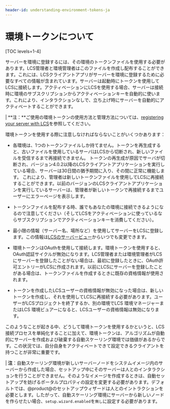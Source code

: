 ```yaml
---
header-id: understanding-environment-tokens-ja
---
```


# 環境トークンについて

[TOC levels=1-4]

サーバーを環境に登録するには、その環境のトークンファイルを使用する必要があります。LCS管理者と環境管理者はこのファイルを作成し配布することができます。これには、LCSクライアントアプリがサーバーを環境に登録するために必要なすべての情報が含まれています。サーバーは起動時にトークンを使用してLCSに接続します。アクティベーションにLCSを使用する場合、サーバーは接続時に環境のサブスクリプションからアクティベーションキーを自動的に使います。これにより、インタラクションなしで、立ち上げ時にサーバーを自動的にアクティベートすることができます。

| **注：**ご使用の環境トークンの使用方法と管理方法については、[registering your server with LCS](/discover/deployment/-/knowledge_base/7-1/activating-your-liferay-dxp-server-with-lcs-ja)を参照してください。

環境トークンを使用する際に注意しなければならないことがいくつかあります：



- 各環境は、1つのトークンファイルしか持てません。トークンを再生成すると、古いファイルを使用しているサーバはLCSから切断され、新しいファイルを受信するまで再接続できません。
トークンの再生成が原因でサーバが切断され、バージョン4.0.2以降のLCS​​クライアントアプリケーションを実行している場合、サーバーは30日間の猶予期間に入り、その間に正常に機能します。
これにより、管理者は新しいトークンファイルを使用してLCSに再接続することができます。以前のバージョンのLCSクライアントアプリケーションを実行しているサーバーは、管理者が新しいトークンで再接続するまでユーザーにエラーページを表示します。

- トークンファイルを配布する時、誰でもあなたの環境に接続できるようになるので注意してください（そしてLCSをアクティベーションに使っているならサブスクリプションでアクティベーションキーを消費してください）。



- 最小限の情報（サーバー名、場所など）を使用してサーバーをLCSに登録します。この情報は[LCSのサーバービュー](/discover/deployment/-/knowledge_base/7-1/managing-lcs-servers-ja)からいつでも変更できます。



- 環境トークンはOAuthを使用して接続します。環境トークンを使用すると、OAuth認証サイクルが無効になります。LCS管理者または環境管理者がLCSにサーバーを登録したことがない場合は、最初に登録したときに、OAuth許可エントリーがLCSに作成されます。以前にLCSにサーバーを登録したことがある場合は、トークンファイルを作成するときに既存の資格情報が使用されます。

- トークンを作成したLCSユーザーの資格情報が無効になった場合は、新しいトークンを作成し、それを使用してLCSに再接続する必要があります。ユーザーがLCSプロジェクトを終了するか、別の環境でLCS 環境マネージャーまたはLCS 環境ビュアーになると、LCSユーザーの資格情報は無効になります。



このようなことが起きる中、どうして環境トークンを使用するかというと、LCS接続プロセスを単純化することに加えて、環境トークンは、アルゴリズムが自動的にサーバーを作成および破棄する自動スケーリング環境では価値があるからです。この状況では、自分自身をアクティベートできて設定できるクライアントを持つことが非常に重要です。

| **注**：自動スケーリング環境が新しいサーバーノードをシステムイメージ内のサーバーから作成した場合、セットアップ中にそのサーバーは人とのインタラクションを行うことができません。そのようなイメージを作成するときは、自動セットアップを妨げるポータルプロパティの設定を変更する必要があります。デフォルトでは、@product@のセットアップウィザードは人とのイントラクションを必要とします。したがって、自動スケーリング環境にサーバーから新しいノードを作らせたい場合、`setup.wizard.enabled`を`無し`に設定する必要があります。
